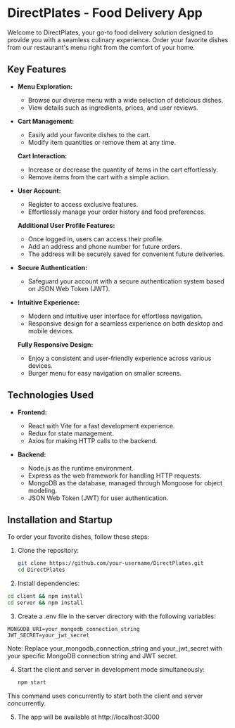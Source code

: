 # DirectPlates - Food Delivery App

Welcome to DirectPlates, your go-to food delivery solution designed to provide you with a seamless culinary experience. Order your favorite dishes from our restaurant's menu right from the comfort of your home.

## Key Features

- **Menu Exploration:**
  - Browse our diverse menu with a wide selection of delicious dishes.
  - View details such as ingredients, prices, and user reviews.

- **Cart Management:**
  - Easily add your favorite dishes to the cart.
  - Modify item quantities or remove them at any time.

  **Cart Interaction:**
  - Increase or decrease the quantity of items in the cart effortlessly.
  - Remove items from the cart with a simple action.

- **User Account:**
  - Register to access exclusive features.
  - Effortlessly manage your order history and food preferences.

  **Additional User Profile Features:**
  - Once logged in, users can access their profile.
  - Add an address and phone number for future orders.
  - The address will be securely saved for convenient future deliveries.

- **Secure Authentication:**
  - Safeguard your account with a secure authentication system based on JSON Web Token (JWT).

- **Intuitive Experience:**
  - Modern and intuitive user interface for effortless navigation.
  - Responsive design for a seamless experience on both desktop and mobile devices.

  **Fully Responsive Design:**
  - Enjoy a consistent and user-friendly experience across various devices.
  - Burger menu for easy navigation on smaller screens.

## Technologies Used

- **Frontend:**
  - React with Vite for a fast development experience.
  - Redux for state management.
  - Axios for making HTTP calls to the backend.

- **Backend:**
  - Node.js as the runtime environment.
  - Express as the web framework for handling HTTP requests.
  - MongoDB as the database, managed through Mongoose for object modeling.
  - JSON Web Token (JWT) for user authentication.

## Installation and Startup

To order your favorite dishes, follow these steps:

1. Clone the repository:

   ```bash
   git clone https://github.com/your-username/DirectPlates.git
   cd DirectPlates
   
2. Install dependencies:
 ```bash
cd client && npm install
cd server && npm install
 ```
3. Create a .env file in the server directory with the following variables:

```vbnet
MONGODB_URI=your_mongodb_connection_string
JWT_SECRET=your_jwt_secret
```
Note: Replace your_mongodb_connection_string and your_jwt_secret with your specific MongoDB connection string and JWT secret.

4. Start the client and server in development mode simultaneously:
   ```bash
   npm start
This command uses concurrently to start both the client and server concurrently.

5. The app will be available at http://localhost:3000

